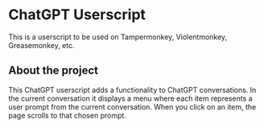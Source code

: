 # ChatGPT Userscript

This is a userscript to be used on Tampermonkey, Violentmonkey, Greasemonkey, etc.

## About the project

This ChatGPT userscript adds a functionality to ChatGPT conversations. In the current conversation it displays a menu where each item represents a user prompt from the current conversation. When you click on an item, the page scrolls to that chosen prompt.
